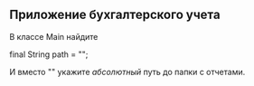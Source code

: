 ## Приложение бухгалтерского учета

В классе Main найдите

final String path = "";

И вместо "" укажите *абсолютный* путь до папки с отчетами.
